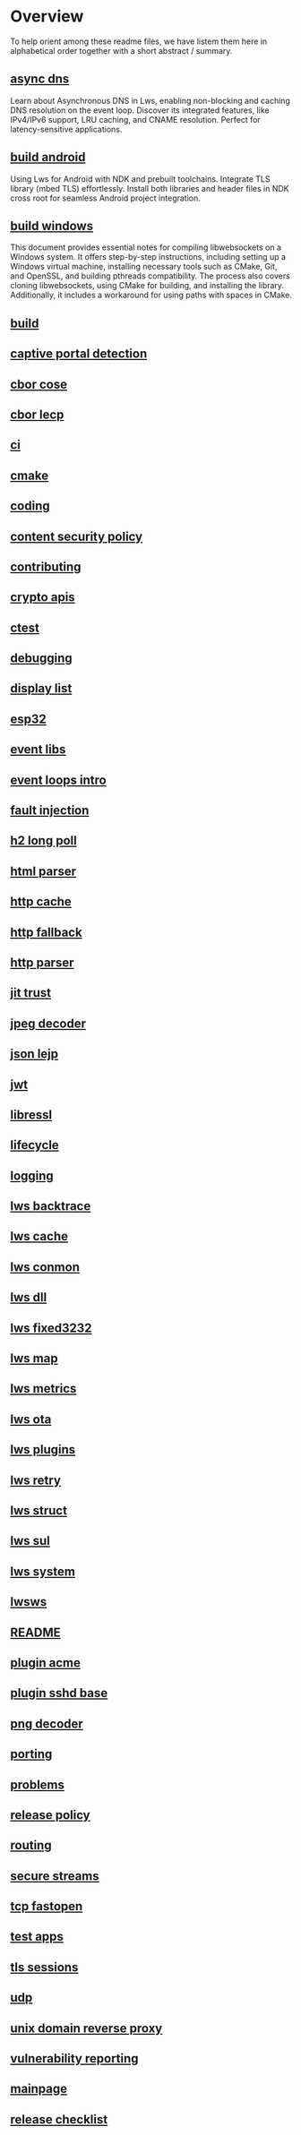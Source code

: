 # Overview
To help orient among these readme files, we have listem them here in alphabetical order together with a short abstract / summary.

## [async dns](./README.async-dns.md)
Learn about Asynchronous DNS in Lws, enabling non-blocking and caching DNS resolution on the event loop. Discover its integrated features, like IPv4/IPv6 support, LRU caching, and CNAME resolution. Perfect for latency-sensitive applications.

## [build android](./README.build-android.md)
Using Lws for Android with NDK and prebuilt toolchains. Integrate TLS library (mbed TLS) effortlessly. Install both libraries and header files in NDK cross root for seamless Android project integration.

## [build windows](./README.build-windows.md)
This document provides essential notes for compiling libwebsockets on a Windows system. It offers step-by-step instructions, including setting up a Windows virtual machine, installing necessary tools such as CMake, Git, and OpenSSL, and building pthreads compatibility. The process also covers cloning libwebsockets, using CMake for building, and installing the library. Additionally, it includes a workaround for using paths with spaces in CMake.

## [build](./README.build.md)
## [captive portal detection](./README.captive-portal-detection.md)
## [cbor cose](./README.cbor-cose.md)
## [cbor lecp](./README.cbor-lecp.md)
## [ci](./README.ci.md)
## [cmake](./README.cmake.md)
## [coding](./README.coding.md)
## [content security policy](./README.content-security-policy.md)
## [contributing](./README.contributing.md)
## [crypto apis](./README.crypto-apis.md)
## [ctest](./README.ctest.md)
## [debugging](./README.debugging.md)
## [display list](./README.display-list.md)
## [esp32](./README.esp32.md)
## [event libs](./README.event-libs.md)
## [event loops intro](./README.event-loops-intro.md)
## [fault injection](./README.fault-injection.md)
## [h2 long poll](./README.h2-long-poll.md)
## [html parser](./README.html-parser.md)
## [http cache](./README.http-cache.md)
## [http fallback](./README.http-fallback.md)
## [http parser](./README.http_parser.md)
## [jit trust](./README.jit-trust.md)
## [jpeg decoder](./README.jpeg-decoder.md)
## [json lejp](./README.json-lejp.md)
## [jwt](./README.jwt.md)
## [libressl](./README.libressl.md)
## [lifecycle](./README.lifecycle.md)
## [logging](./README.logging.md)
## [lws backtrace](./README.lws_backtrace.md)
## [lws cache](./README.lws_cache.md)
## [lws conmon](./README.lws_conmon.md)
## [lws dll](./README.lws_dll.md)
## [lws fixed3232](./README.lws_fixed3232.md)
## [lws map](./README.lws_map.md)
## [lws metrics](./README.lws_metrics.md)
## [lws ota](./README.lws_ota.md)
## [lws plugins](./README.lws_plugins.md)
## [lws retry](./README.lws_retry.md)
## [lws struct](./README.lws_struct.md)
## [lws sul](./README.lws_sul.md)
## [lws system](./README.lws_system.md)
## [lwsws](./README.lwsws.md)
## [README](./README.md)
## [plugin acme](./README.plugin-acme.md)
## [plugin sshd base](./README.plugin-sshd-base.md)
## [png decoder](./README.png-decoder.md)
## [porting](./README.porting.md)
## [problems](./README.problems.md)
## [release policy](./README.release-policy.md)
## [routing](./README.routing.md)
## [secure streams](./README.secure-streams.md)
## [tcp fastopen](./README.tcp_fastopen.md)
## [test apps](./README.test-apps.md)
## [tls sessions](./README.tls-sessions.md)
## [udp](./README.udp.md)
## [unix domain reverse proxy](./README.unix-domain-reverse-proxy.md)
## [vulnerability reporting](./README.vulnerability-reporting.md)
## [mainpage](./mainpage.md)
## [release checklist](./release-checklist)
